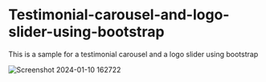 # Testimonial-carousel-and-logo-slider-using-bootstrap
This is a sample for a testimonial carousel and a logo slider using bootstrap  

![Screenshot 2024-01-10 162722](https://github.com/snagarajan30/Testimonial-carousel-and-logo-slider-using-bootstrap/assets/136422593/54560643-509b-47d2-918a-7bda074d075c)
